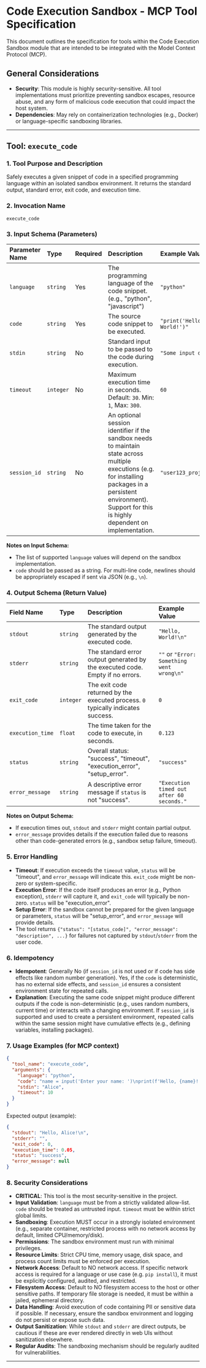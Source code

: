 # Code Execution Sandbox - MCP Tool Specification

This document outlines the specification for tools within the Code Execution Sandbox module that are intended to be integrated with the Model Context Protocol (MCP).

## General Considerations

- **Security**: This module is highly security-sensitive. All tool implementations must prioritize preventing sandbox escapes, resource abuse, and any form of malicious code execution that could impact the host system.
- **Dependencies**: May rely on containerization technologies (e.g., Docker) or language-specific sandboxing libraries.

---

## Tool: `execute_code`

### 1. Tool Purpose and Description

Safely executes a given snippet of code in a specified programming language within an isolated sandbox environment. It returns the standard output, standard error, exit code, and execution time.

### 2. Invocation Name

`execute_code`

### 3. Input Schema (Parameters)

| Parameter Name | Type     | Required | Description                                                                 | Example Value                                    |
| :------------- | :------- | :------- | :-------------------------------------------------------------------------- | :----------------------------------------------- |
| `language`     | `string` | Yes      | The programming language of the code snippet. (e.g., "python", "javascript") | `"python"`                                       |
| `code`         | `string` | Yes      | The source code snippet to be executed.                                     | `"print('Hello, World!')"`                       |
| `stdin`        | `string` | No       | Standard input to be passed to the code during execution.                   | `"Some input data"`                              |
| `timeout`      | `integer`| No       | Maximum execution time in seconds. Default: `30`. Min: `1`, Max: `300`.     | `60`                                             |
| `session_id`   | `string` | No       | An optional session identifier if the sandbox needs to maintain state across multiple executions (e.g. for installing packages in a persistent environment). Support for this is highly dependent on implementation. | `"user123_project_alpha"`                        |

**Notes on Input Schema:**
- The list of supported `language` values will depend on the sandbox implementation.
- `code` should be passed as a string. For multi-line code, newlines should be appropriately escaped if sent via JSON (e.g., `\n`).

### 4. Output Schema (Return Value)

| Field Name       | Type     | Description                                                                                          | Example Value                         |
| :--------------- | :------- | :--------------------------------------------------------------------------------------------------- | :------------------------------------ |
| `stdout`         | `string` | The standard output generated by the executed code.                                                  | `"Hello, World!\n"`                   |
| `stderr`         | `string` | The standard error output generated by the executed code. Empty if no errors.                        | `""` or `"Error: Something went wrong\n"` |
| `exit_code`      | `integer`| The exit code returned by the executed process. `0` typically indicates success.                       | `0`                                   |
| `execution_time` | `float`  | The time taken for the code to execute, in seconds.                                                  | `0.123`                               |
| `status`         | `string` | Overall status: "success", "timeout", "execution_error", "setup_error".                            | `"success"`                           |
| `error_message`  | `string` | A descriptive error message if `status` is not "success".                                          | `"Execution timed out after 60 seconds."` |

**Notes on Output Schema:**
- If execution times out, `stdout` and `stderr` might contain partial output.
- `error_message` provides details if the execution failed due to reasons other than code-generated errors (e.g., sandbox setup failure, timeout).

### 5. Error Handling

- **Timeout**: If execution exceeds the `timeout` value, `status` will be "timeout", and `error_message` will indicate this. `exit_code` might be non-zero or system-specific.
- **Execution Error**: If the code itself produces an error (e.g., Python exception), `stderr` will capture it, and `exit_code` will typically be non-zero. `status` will be "execution_error".
- **Setup Error**: If the sandbox cannot be prepared for the given language or parameters, `status` will be "setup_error", and `error_message` will provide details.
- The tool returns `{"status": "[status_code]", "error_message": "description", ...}` for failures not captured by `stdout`/`stderr` from the user code.

### 6. Idempotency

- **Idempotent**: Generally No (if `session_id` is not used or if code has side effects like random number generation). Yes, if the `code` is deterministic, has no external side effects, and `session_id` ensures a consistent environment state for repeated calls.
- **Explanation**: Executing the same code snippet might produce different outputs if the code is non-deterministic (e.g., uses random numbers, current time) or interacts with a changing environment. If `session_id` is supported and used to create a persistent environment, repeated calls within the same session might have cumulative effects (e.g., defining variables, installing packages).

### 7. Usage Examples (for MCP context)

```json
{
  "tool_name": "execute_code",
  "arguments": {
    "language": "python",
    "code": "name = input('Enter your name: ')\nprint(f'Hello, {name}!')",
    "stdin": "Alice",
    "timeout": 10
  }
}
```

Expected output (example):
```json
{
  "stdout": "Hello, Alice!\n",
  "stderr": "",
  "exit_code": 0,
  "execution_time": 0.05,
  "status": "success",
  "error_message": null
}
```

### 8. Security Considerations

- **CRITICAL**: This tool is the most security-sensitive in the project.
- **Input Validation**: `language` must be from a strictly validated allow-list. `code` should be treated as untrusted input. `timeout` must be within strict global limits.
- **Sandboxing**: Execution MUST occur in a strongly isolated environment (e.g., separate container, restricted process with no network access by default, limited CPU/memory/disk).
- **Permissions**: The sandbox environment must run with minimal privileges.
- **Resource Limits**: Strict CPU time, memory usage, disk space, and process count limits must be enforced per execution.
- **Network Access**: Default to NO network access. If specific network access is required for a language or use case (e.g. `pip install`), it must be explicitly configured, audited, and restricted.
- **Filesystem Access**: Default to NO filesystem access to the host or other sensitive paths. If temporary file storage is needed, it must be within a jailed, ephemeral directory.
- **Data Handling**: Avoid execution of code containing PII or sensitive data if possible. If necessary, ensure the sandbox environment and logging do not persist or expose such data.
- **Output Sanitization**: While `stdout` and `stderr` are direct outputs, be cautious if these are ever rendered directly in web UIs without sanitization elsewhere.
- **Regular Audits**: The sandboxing mechanism should be regularly audited for vulnerabilities.

---
